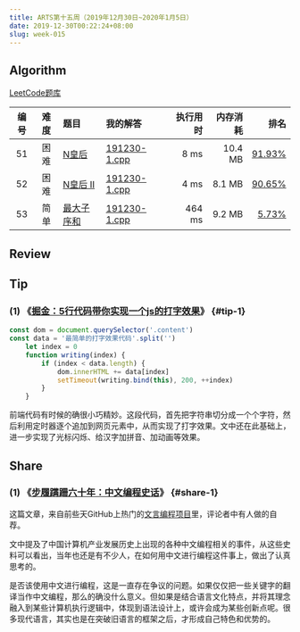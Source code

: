 ```yaml
---
title: ARTS第十五周（2019年12月30日~2020年1月5日）
date: 2019-12-30T00:22:24+08:00
slug: week-015
---
```


## Algorithm

[LeetCode题库](https://leetcode-cn.com/problemset/all/)

| 编号 | 难度 | 题目 | 我的解答 | 执行用时 | 内存消耗 | 排名 |
|:----:|:----:|:-----|:---------|---------:|---------:|-----:|
| 51 | 困难 | [N皇后](https://leetcode-cn.com/problems/n-queens/) | [191230-1.cpp](https://github.com/yanlinlin82/leetcode/blob/master/00051_n-queens/191230-1.cpp) | 8 ms | 10.4 MB | [91.93%](https://leetcode-cn.com/submissions/detail/41676707/) |
| 52 | 困难 | [N皇后 II](https://leetcode-cn.com/problems/n-queens-ii/) | [191230-1.cpp](https://github.com/yanlinlin82/leetcode/blob/master/00052_n-queens-ii/191230-1.cpp) | 4 ms | 8.1 MB | [90.65%](https://leetcode-cn.com/submissions/detail/41676923/) |
| 53 | 简单 | [最大子序和](https://leetcode-cn.com/problems/maximum-subarray/) | [191230-1.cpp](https://github.com/yanlinlin82/leetcode/blob/master/00053_maximum-subarray/191230-1.cpp) | 464 ms | 9.2 MB | [5.73%](https://leetcode-cn.com/submissions/detail/41677377/) |

## Review


## Tip

### (1) 《[掘金：5行代码带你实现一个js的打字效果](https://juejin.im/post/5ddf55835188257313541581)》 {#tip-1}

```js
const dom = document.querySelector('.content')
const data = '最简单的打字效果代码'.split('')
    let index = 0
    function writing(index) {
        if (index < data.length) {
            dom.innerHTML += data[index]
            setTimeout(writing.bind(this), 200, ++index)
        }
    }
```

前端代码有时候的确很小巧精妙。这段代码，首先把字符串切分成一个个字符，然后利用定时器逐个追加到网页元素中，从而实现了打字效果。文中还在此基础上，进一步实现了光标闪烁、给汉字加拼音、加动画等效果。

## Share

### (1) 《[步履蹒跚六十年：中文编程史话](https://mp.weixin.qq.com/s/ozvbgxQLBQftyGRSWIAQag)》 {#share-1}

这篇文章，来自前些天GitHub上热门的[文言编程项目](https://github.com/LingDong-/wenyan-lang)里，评论者中有人做的自荐。

文中提及了中国计算机产业发展历史上出现的各种中文编程相关的事件，从这些史料可以看出，当年也还是有不少人，在如何用中文进行编程这件事上，做出了认真思考的。

是否该使用中文进行编程，这是一直存在争议的问题。如果仅仅把一些关键字的翻译当作中文编程，那么的确没什么意义。但如果是结合语言文化特点，并将其理念融入到某些计算机执行逻辑中，体现到语法设计上，或许会成为某些创新点呢。很多现代语言，其实也是在突破旧语言的框架之后，才形成自己特色和优势的。
